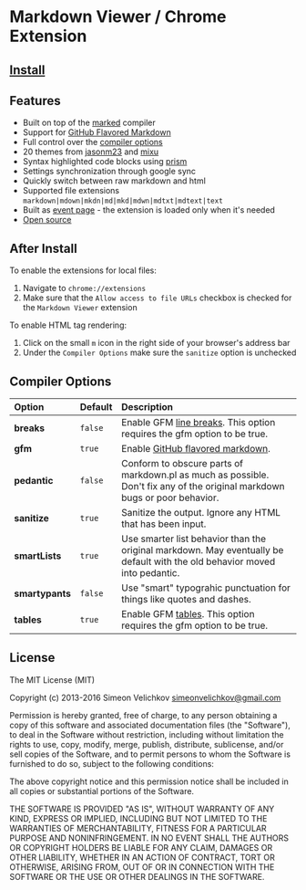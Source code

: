
# Markdown Viewer / Chrome Extension


## [Install][9]


## Features

- Built on top of the [marked][1] compiler
- Support for [GitHub Flavored Markdown][2]
- Full control over the [compiler options][3]
- 20 themes from [jasonm23][4] and [mixu][5]
- Syntax highlighted code blocks using [prism][6]
- Settings synchronization through google sync
- Quickly switch between raw markdown and html
- Supported file extensions `markdown|mdown|mkdn|md|mkd|mdwn|mdtxt|mdtext|text`
- Built as [event page][7] - the extension is loaded only when it's needed
- [Open source][8]


## After Install

To enable the extensions for local files:
1. Navigate to `chrome://extensions`
2. Make sure that the `Allow access to file URLs` checkbox is checked for the `Markdown Viewer` extension

To enable HTML tag rendering:
1. Click on the small `m` icon in the right side of your browser's address bar
2. Under the `Compiler Options` make sure the `sanitize` option is unchecked


## Compiler Options

Option          | Default | Description
:---            | :---    | :---
**breaks**      | `false` | Enable GFM [line breaks][2]. This option requires the gfm option to be true.
**gfm**         | `true`  | Enable [GitHub flavored markdown][2].
**pedantic**    | `false` | Conform to obscure parts of markdown.pl as much as possible. Don't fix any of the original markdown bugs or poor behavior.
**sanitize**    | `true`  | Sanitize the output. Ignore any HTML that has been input.
**smartLists**  | `true`  | Use smarter list behavior than the original markdown. May eventually be default with the old behavior moved into pedantic.
**smartypants** | `false` | Use "smart" typograhic punctuation for things like quotes and dashes.
**tables**      | `true`  | Enable GFM [tables][10]. This option requires the gfm option to be true.


## License

The MIT License (MIT)

Copyright (c) 2013-2016 Simeon Velichkov <simeonvelichkov@gmail.com>

Permission is hereby granted, free of charge, to any person obtaining a copy
of this software and associated documentation files (the "Software"), to deal
in the Software without restriction, including without limitation the rights
to use, copy, modify, merge, publish, distribute, sublicense, and/or sell
copies of the Software, and to permit persons to whom the Software is
furnished to do so, subject to the following conditions:

The above copyright notice and this permission notice shall be included in all
copies or substantial portions of the Software.

THE SOFTWARE IS PROVIDED "AS IS", WITHOUT WARRANTY OF ANY KIND, EXPRESS OR
IMPLIED, INCLUDING BUT NOT LIMITED TO THE WARRANTIES OF MERCHANTABILITY,
FITNESS FOR A PARTICULAR PURPOSE AND NONINFRINGEMENT. IN NO EVENT SHALL THE
AUTHORS OR COPYRIGHT HOLDERS BE LIABLE FOR ANY CLAIM, DAMAGES OR OTHER
LIABILITY, WHETHER IN AN ACTION OF CONTRACT, TORT OR OTHERWISE, ARISING FROM,
OUT OF OR IN CONNECTION WITH THE SOFTWARE OR THE USE OR OTHER DEALINGS IN THE
SOFTWARE.


  [1]: https://github.com/chjj/marked
  [2]: https://help.github.com/articles/github-flavored-markdown
  [3]: https://github.com/chjj/marked#gfm
  [4]: https://github.com/jasonm23/markdown-css-themes
  [5]: https://github.com/mixu/markdown-styles
  [6]: http://prismjs.com/
  [7]: http://developer.chrome.com/extensions/event_pages.html
  [8]: https://github.com/simov/markdown-viewer
  [9]: https://chrome.google.com/webstore/detail/markdown-viewer/ckkdlimhmcjmikdlpkmbgfkaikojcbjk
  [10]: https://github.com/adam-p/markdown-here/wiki/Markdown-Cheatsheet#tables
